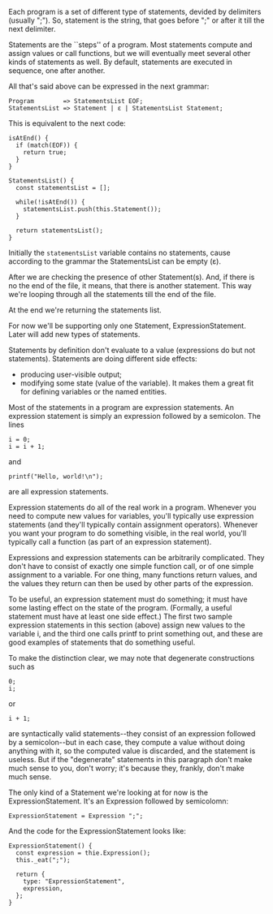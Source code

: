 Each program is a set of different type of statements, devided by delimiters (usually ";"). So, statement is the string, that goes before ";" or after it till the next delimiter.

Statements are the ``steps'' of a program. Most statements compute and assign values or call functions, but we will eventually meet several other kinds of statements as well. By default, statements are executed in sequence, one after another.

All that's said above can be expressed in the next grammar:

```
Program        => StatementsList EOF;
StatementsList => Statement | ɛ | StatementsList Statement; 
```

This is equivalent to the next code:


```
isAtEnd() {
  if (match(EOF)) {
    return true;
  }
}

StatementsList() {
  const statementsList = [];
  
  while(!isAtEnd()) {
    statementsList.push(this.Statement());
  }
  
  return statementsList();
}
```


Initially the `statementsList` variable contains no statements, cause according to the grammar the StatementsList can be empty (ɛ).

After we are checking the presence of other Statement(s). And, if there is no the end of the file, it means, that there is another statement. This way we're looping through all the statements till the end of the file.

At the end we're returning the statements list.

For now we'll be supporting only one Statement, ExpressionStatement. Later will add new types of statements. 

Statements by definition don't evaluate to a value (expressions do but not statements). Statements are doing different side effects:
- producing user-visible output;
- modifying some state (value of the variable). It makes them a great fit for defining variables or the named entities.

Most of the statements in a program are expression statements. An expression statement is simply an expression followed by a semicolon. The lines

```
i = 0;
i = i + 1;
```

and

```
printf("Hello, world!\n");
```

are all expression statements.

Expression statements do all of the real work in a program. Whenever you need to compute new values for variables, you'll typically use expression statements (and they'll typically contain assignment operators). Whenever you want your program to do something visible, in the real world, you'll typically call a function (as part of an expression statement). 

Expressions and expression statements can be arbitrarily complicated. They don't have to consist of exactly one simple function call, or of one simple assignment to a variable. For one thing, many functions return values, and the values they return can then be used by other parts of the expression.

To be useful, an expression statement must do something; it must have some lasting effect on the state of the program. (Formally, a useful statement must have at least one side effect.) The first two sample expression statements in this section (above) assign new values to the variable i, and the third one calls printf to print something out, and these are good examples of statements that do something useful.

To make the distinction clear, we may note that degenerate constructions such as

```
0;
i;
```

or

```
i + 1;
```

are syntactically valid statements--they consist of an expression followed by a semicolon--but in each case, they compute a value without doing anything with it, so the computed value is discarded, and the statement is useless. But if the "degenerate" statements in this paragraph don't make much sense to you, don't worry; it's because they, frankly, don't make much sense.

The only kind of a Statement we're looking at for now is the ExpressionStatement. It's an Expression followed by semicolomn:

```
ExpressionStatement = Expression ";";
```

And the code for the ExpressionStatement looks like:

```
ExpressionStatement() {
  const expression = thie.Expression();
  this._eat(";");
  
  return {
    type: "ExpressionStatement",
    expression,
  };
}
```

